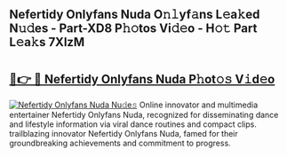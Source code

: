 ## Nefertidy Onlyfans Nuda O𝚗𝚕yf𝚊ns L𝚎a𝚔ed N𝚞𝚍es - Part-XD8 P𝚑𝚘tos Vi𝚍𝚎o - H𝚘𝚝 Part L𝚎a𝚔s 7XlzM

# <h2><a href="http://kf3zssc.oniu.top/?m=Nefertidy+Onlyfans+Nuda">🔗👉 🔴 Nefertidy Onlyfans Nuda P𝚑ot𝚘𝚜 V𝚒d𝚎o</a></h2>

[![Nefertidy Onlyfans Nuda Nu𝚍e𝚜](https://i.imgur.com/0qMVB7G.gif)](http://kf3zssc.oniu.top/?m=Nefertidy+Onlyfans+Nuda)
Online innovator and multimedia entertainer Nefertidy Onlyfans Nuda, recognized for disseminating dance and lifestyle information via viral dance routines and compact clips. trailblazing innovator Nefertidy Onlyfans Nuda, famed for their groundbreaking achievements and commitment to progress.  
